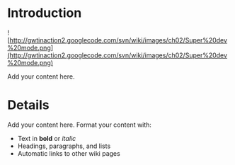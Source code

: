 


# Introduction #

![http://gwtinaction2.googlecode.com/svn/wiki/images/ch02/Super%20dev%20mode.png](http://gwtinaction2.googlecode.com/svn/wiki/images/ch02/Super%20dev%20mode.png)

Add your content here.


# Details #

Add your content here.  Format your content with:
  * Text in **bold** or _italic_
  * Headings, paragraphs, and lists
  * Automatic links to other wiki pages